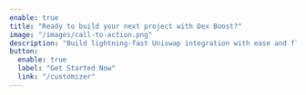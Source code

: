 ```yaml
---
enable: true
title: "Ready to build your next project with Dex Boost?"
image: "/images/call-to-action.png"
description: "Build lightning-fast Uniswap integration with ease and flexibility."
button:
  enable: true
  label: "Get Started Now"
  link: "/customizer"
---
```

